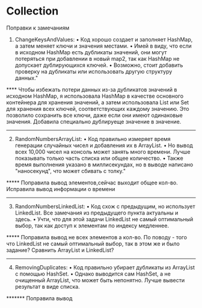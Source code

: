 # Collection
Поправки к замечаниям

1. ChangeKeysAndValues:
   • Код хорошо создает и заполняет HashMap, а затем меняет ключи и значения местами.
   • Имей в виду, что если в исходном HashMap есть дубликаты значений, они могут потеряться при добавлении в новый map2, так как HashMap не допускает дублирующихся ключей.
   • Возможно, стоит добавить проверку на дубликаты или использовать другую структуру данных."
 

 **** Чтобы избежать потери данных из-за дубликатов значений в исходном HashMap, я использовала HashMap 
   в качестве основного контейнера для хранения значений, а затем использовала List или Set для хранения всех ключей, 
   соответствующих каждому значению. Это позволило сохранить все ключи, даже если они имеют одинаковые значения. Добавила специально дублируеще значение в значение.
_________________________________________________________________________________________________________

2. RandomNumbersArrayList:
   • Код правильно измеряет время генерации случайных чисел и добавления их в ArrayList.
   • Но вывод всех 10,000 чисел на консоль может занять много времени. Лучше показывать только часть списка или общее количество.
   • Также время выполнения указано в миллисекундах, но в выводе написано "наносекунд", что может сбивать с толку."

  ***** Поправила вывод элементов,сейчас выходит общее кол-во. Исправила вывод информации о времени 

____________________________________________________________________________________________________________

3. RandomNumbersLinkedList:
   • Код схож с предыдущим, но использует LinkedList. Все замечания из предыдущего пункта актуальны и здесь.
   • Учти, что для этой задачи LinkedList не самый оптимальный выбор, так как доступ к элементам по индексу медленнее.

***** Поправила вывод не всех элементов а кол-во. По поводу - того что LinkedList не самый оптимальный выбор, так в этом же и было 
задание? Сравнить ArrayList и LinkedList?

________________________________________________________________________________________________________________

4. RemovingDuplicates:
   • Код правильно убирает дубликаты из ArrayList с помощью HashSet.
   • Однако выводится сам HashSet, а не очищенный ArrayList, что может быть непонятно. Лучше вывести результат в виде списка.


*******  Поправила вывод


